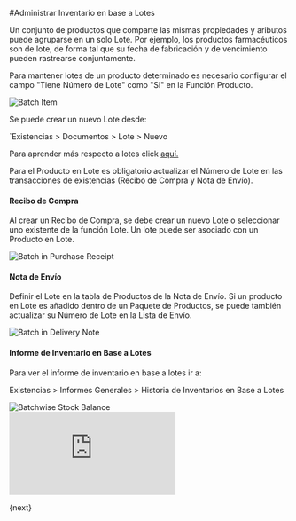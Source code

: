 <!-- add-breadcrumbs -->
#Administrar Inventario en base a Lotes 

Un conjunto de productos que comparte las mismas propiedades y aributos puede agruparse en un solo Lote. Por ejemplo, los productos farmacéuticos son de lote, de forma tal que su fecha de fabricación y de vencimiento pueden rastrearse conjuntamente. 

Para mantener lotes de un producto determinado es necesario configurar el campo "Tiene Número de Lote" como "Si" en la Función Producto.   

<img alt="Batch Item" class="screenshot" src="{{docs_base_url}}/assets/img/articles/batchwise-stock-1.png">

Se puede crear un nuevo Lote desde:

`Existencias > Documentos > Lote > Nuevo

Para aprender más respecto a lotes click [aquí.](/docs/user/manual/en/stock/batch.html)

Para el Producto en Lote es obligatorio actualizar el Número de Lote en las transacciones de existencias (Recibo de Compra y Nota de Envío).

#### Recibo de Compra

Al crear un Recibo de Compra, se debe crear un nuevo Lote o seleccionar uno existente de la función Lote. Un lote puede ser asociado con un Producto en Lote. 

<img alt="Batch in Purchase Receipt" class="screenshot" src="{{docs_base_url}}/assets/img/articles/batchwise-stock-2.png">

#### Nota de Envío

Definir el Lote en la tabla de Productos de la Nota de Envío. Si un producto en Lote es añadido dentro de un Paquete de Productos, se puede también actualizar su Número de Lote en la Lista de Envío. 

<img alt="Batch in Delivery Note" class="screenshot" src="{{docs_base_url}}/assets/img/articles/batchwise-stock-3.png">

#### Informe de Inventario en Base a Lotes

Para ver el informe de inventario en base a lotes ir a: 

Existencias > Informes Generales > Historia de Inventarios en Base a Lotes

<img alt="Batchwise Stock Balance" class="screenshot" src="{{docs_base_url}}/assets/img/articles/batchwise-stock-4.png">

<div class="embed-container">
    <iframe src="https://www.youtube.com/embed/J0QKl7ABPKM?rel=0" frameborder="0" allow="autoplay; encrypted-media" allowfullscreen>
    </iframe>
</div>

{next}